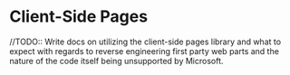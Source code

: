 # Client-Side Pages

//TODO:: Write docs on utilizing the client-side pages library and what to expect with regards to reverse engineering first party web parts and the nature of the code itself being unsupported by Microsoft.